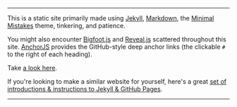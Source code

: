 --------

This is a static site primarily made using [Jekyll](http://jekyllrb.com/), [Markdown](http://daringfireball.net/projects/markdown/), the [Minimal Mistakes](https://github.com/mmistakes/minimal-mistakes) theme, tinkering, and patience.  

You might also encounter [Bigfoot.js](http://www.bigfootjs.com/) and [Reveal.js](http://revealjs.com/) scattered throughout this site. [AnchorJS](http://bryanbraun.github.io/anchorjs/) provides the GitHub-style deep anchor links (the clickable `#` to the right of each heading).  

Take [a look here](http://ryan-p-randall.github.io/).  

If you're looking to make a similar website for yourself, here's a great [set of introductions & instructions to Jekyll & GitHub Pages](http://www.trevordjones.com/jekyll).  

--------

